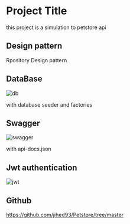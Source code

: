 # Project Title

this project is a simulation to petstore api



## Design pattern

Rpository Design pattern
## DataBase
![db](https://user-images.githubusercontent.com/53900217/165316261-b12c76c9-2815-4586-87fe-9c67276ea62d.PNG)

with database seeder and factories

## Swagger
![swagger](https://user-images.githubusercontent.com/53900217/165316492-a6369100-9e13-4946-9dad-847368bc1baa.PNG)

with api-docs.json
## Jwt authentication
![jwt](https://user-images.githubusercontent.com/53900217/165316822-baf35310-31aa-4ccd-b528-a2775f330ce5.PNG)
## Github
https://github.com/jihed93/Petstore/tree/master
